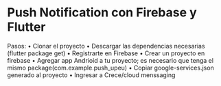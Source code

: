 # Push Notification con Firebase y Flutter

Pasos:
•	Clonar el proyecto
•	Descargar las dependencias necesarias (flutter package get)
•	Registrarte en Firebase
•	Crear un proyecto en firebase
•	Agregar app Andrioid a tu proyecto; es necesario que tenga el mismo package(com.example.push_upeu)
•	Copiar google-services.json generado al proyecto
•	Ingresar a Crece/cloud menssaging
